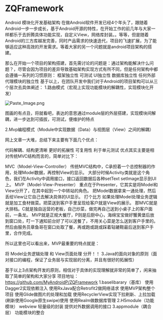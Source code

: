 # ZQFramework
Android 模块化开发基础架构
在做Android软件开发已经4个年头了，跟随着Android一步一步成长，基于Android开源的特性，在开始工作的前几年与大家一样都乐于去折腾具体功能实现，自定义View，网络库封装。。等等，但是随着Android的三方库越发完善，同时产品需求的快速迭代，项目的飞速扩展，为了能够适应这种高效的开发需求。等着大家的另一个问题就是android项目架构的搭建。

那么在开始一个项目的架构搭建，首先需讨论的问题是：通过架构能解决什么问题？，尽管会因为项目的差异导致基础架构实现方式有所不同，但是任何架构中都会遵循一系列的习惯原则：
    框架独立性
    可测试
    UI独立性
     数据库独立性
      任何外部代理模块的独立性
基于以上，在团队开发中我们对于Android的项目架构可以从三个层次去具体阐述：
1.路由模式（宏观上实现功能模块的解耦性，实现模块化开发）

![Paste_Image.png](http://upload-images.jianshu.io/upload_images/4624208-bf0d281f388e0d5c.png?imageMogr2/auto-orient/strip%7CimageView2/2/w/1240)

图画的有点丑，将就看吧，表达的意思通过module层的外层搭建，实现模块间解耦，进一步达到可插拔，可测试，便维护的特点

2.Mvp编程模式（Module中实现数据（Data）与视图层（View）之间的解耦）



网上文章一大堆，总结下来主要有下面几个优点：

代码解耦、结构更清晰
更好的拓展性
可复用性
利于单元测试
优点其实主要是相对传统MVC结构而言的，简单对比下：

MVC（Model-View-Controller）
传统MVC结构中，C承担着一个总控制器的作用，处理Model数据，再控制View的显示。
大部分时候Activity类就是这个角色，我们在Activity中调用接口，接口返回数据后各种setText setImage显示到UI上。
MVP（Model-View-Presenter）
重点在于Presenter，它其实是将Model和View分开了，在其中起到一个中转站的角色。
把Model数据拿来一通处理，然后丢给View让它自己去解决具体的UI显示。
打个比方
如果处理Model处理业务逻辑就是加工食材做菜。把菜送到客户手里呈现给客户就是View的展示。
那MVC就是大排档。C就是独自运营的老板，自己炒菜，做完再自己送到小桌子上的客户面前，一条龙。
MVP就是正规大餐厅，P则是后厨中心，海绵宝宝做好蟹黄堡后放到窗口处，叮一下通知前台好了可以送餐了，不用关心菜是怎么送到客户手里的。然后由服务员章鱼哥在窗口处取了餐，再或跑或跳或踩着轱辘鞋最后送到客户手里，合作完成。

所以这里也可以看出来，MVP最重要的特点就是：

将 Model业务逻辑处理 和 View页面处理 分开！！
3.Java的面向对象的原则（面对接口的编程，保证了业务层与实现层的分离，并且有很好的拓展性）

基于以上3点架构开发的原则，相信对于具体的实现理解就非常的简单了，闲来抽取了简单的架构和大家分享
项目地址：https://github.com/MyAndroidP/ZQFramework
1.baselibarary（基库）
使用Dagger2实现依赖注入
使用RxJava配合Retrofit2做网络请求
使用MVP架构整个项目
使用Glide做图片的处理和加载
使用RecyclerView实现下拉刷新、上拉加载(刷新使用Google原生swipe)使用
使用Realm做数据库管理
2.H5module（功能模块）
webview 轻量级的封装
提供对外数据调用的接口
3.appmodule（耦合层）
功能模块的整合
